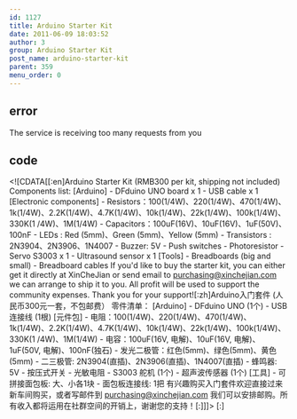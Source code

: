 ```yaml
---
id: 1127
title: Arduino Starter Kit
date: 2011-06-09 18:03:52
author: 3
group: Arduino Starter Kit
post_name: arduino-starter-kit
parent: 359
menu_order: 0
---
```


## error
The service is receiving too many requests from you

## code
 <!\[CDATA\[\[:en\]Arduino Starter Kit (RMB300 per kit, shipping not included) Components list: \[Arduino\] - DFduino UNO board x 1 - USB cable x 1 \[Electronic components\] - Resistors：100(1/4W)、220(1/4W)、470(1/4W)、1k(1/4W)、2.2K(1/4W)、4.7K(1/4W)、10k(1/4W)、22k(1/4W)、100k(1/4W)、330K(1 /4W)、1M(1/4W) - Capacitors：100uF(16V)、10uF(16V)、1uF(50V)、100nF - LEDs : Red (5mm)、Green (5mm)、Yellow (5mm) - Transistors : 2N3904、2N3906、1N4007 - Buzzer: 5V - Push switches - Photoresistor - Servo S3003 x 1 - Ultrasound sensor x 1 \[Tools\] - Breadboards (big and small) - Breadboard cables If you'd like to buy the starter kit, you can either get it directly at XinCheJian or send email to purchasing@xinchejian.com we can arrange to ship it to you. All profit will be used to support the community expenses. Thank you for your support!\[:zh\]Arduino入门套件 (人民币300元一套，不包邮费） 零件清单： \[Arduino\] - DFduino UNO (1个) - USB连接线 (1根) \[元件包\] - 电阻：100(1/4W)、220(1/4W)、470(1/4W)、1k(1/4W)、2.2K(1/4W)、4.7K(1/4W)、10k(1/4W)、22k(1/4W)、100k(1/4W)、330K(1 /4W)、1M(1/4W) - 电容：100uF(16V, 电解)、10uF(16V, 电解)、1uF(50V, 电解)、100nF(独石) - 发光二极管：红色(5mm)、绿色(5mm)、黄色(5mm) - 二三极管: 2N3904(直插)、2N3906(直插)、1N4007(直插) - 蜂鸣器: 5V - 按压式开关 - 光敏电阻 - S3003 舵机 (1个) - 超声波传感器 (1个) \[工具\] - 可拼接面包板: 大、小各1块 - 面包板连接线: 1把 有兴趣购买入门套件欢迎直接过来新车间购买，或者写邮件到 purchasing@xinchejian.com 我们可以安排邮购。所有收入都将运用在社群空间的开销上，谢谢您的支持！\[:\]\]\]> \[:\]
